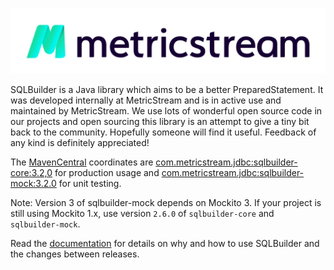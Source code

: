 [![MetricStream](docs/MetricStream_Logo.png)][MetricStream]

SQLBuilder is a Java library which aims to be a better PreparedStatement. It was developed internally at MetricStream
and is in active use and maintained by MetricStream. We use lots of wonderful open source code in our projects and open
sourcing this library is an attempt to give a tiny bit back to the community. Hopefully someone will find it useful.
Feedback of any kind is definitely appreciated!

The [MavenCentral] coordinates are
[com.metricstream.jdbc:sqlbuilder-core:3.2,0](https://search.maven.org/artifact/com.metricstream.jdbc/sqlbuilder-core/3.2.0/jar)
for production usage and
[com.metricstream.jdbc:sqlbuilder-mock:3.2.0](https://search.maven.org/artifact/com.metricstream.jdbc/sqlbuilder-mock/3.2.0/jar)
for unit testing.

Note: Version 3 of sqlbuilder-mock depends on Mockito 3. If your project is still using Mockito 1.x, use version `2.6.0`
of `sqlbuilder-core` and `sqlbuilder-mock`.

Read the [documentation](docs/Rationale.md) for details on why and how to use SQLBuilder and the changes between releases.

[MetricStream]: https://www.metricstream.com/
[MavenCentral]: https://mvnrepository.com/
